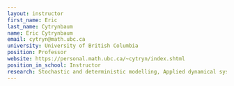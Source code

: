 ```yaml
---
layout: instructor
first_name: Eric
last_name: Cytrynbaum
name: Eric Cytrynbaum
email: cytryn@math.ubc.ca
university: University of British Columbia
position: Professor
website: https://personal.math.ubc.ca/~cytryn/index.shtml
position_in_school: Instructor
research: Stochastic and deterministic modelling, Applied dynamical systems, Cell organization, Cytoskeleton
---
```


